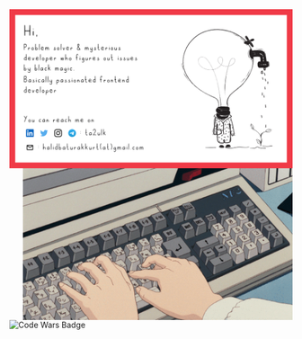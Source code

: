 
<img alt="keyboard" src="src/Github Header.png" align="right"/>

<img alt="keyboard" src="src/keyboard.gif" align="right" width="480" height="270"/>

![Code Wars Badge](https://www.codewars.com/users/cosakin/badges/micro)
